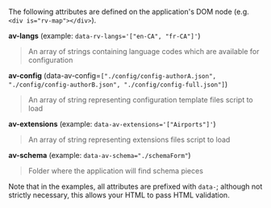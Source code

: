 The following attributes are defined on the application's DOM node (e.g. `<div is="rv-map"></div>`).

**av-langs** (example: `data-rv-langs='["en-CA", "fr-CA"]'`)
> An array of strings containing language codes which are available for configuration

**av-config** (data-av-config=`["./config/config-authorA.json", "./config/config-authorB.json", "./config/config-full.json"]`)
> An array of string representing configuration template files script to load

**av-extensions** (example: `data-av-extensions='["Airports"]'`)
> An array of string representing extensions files script to load

**av-schema** (example: `data-av-schema="./schemaForm"`)
> Folder where the application will find schema pieces

Note that in the examples, all attributes are prefixed with `data-`; although not strictly necessary, this allows your HTML to pass HTML validation.
